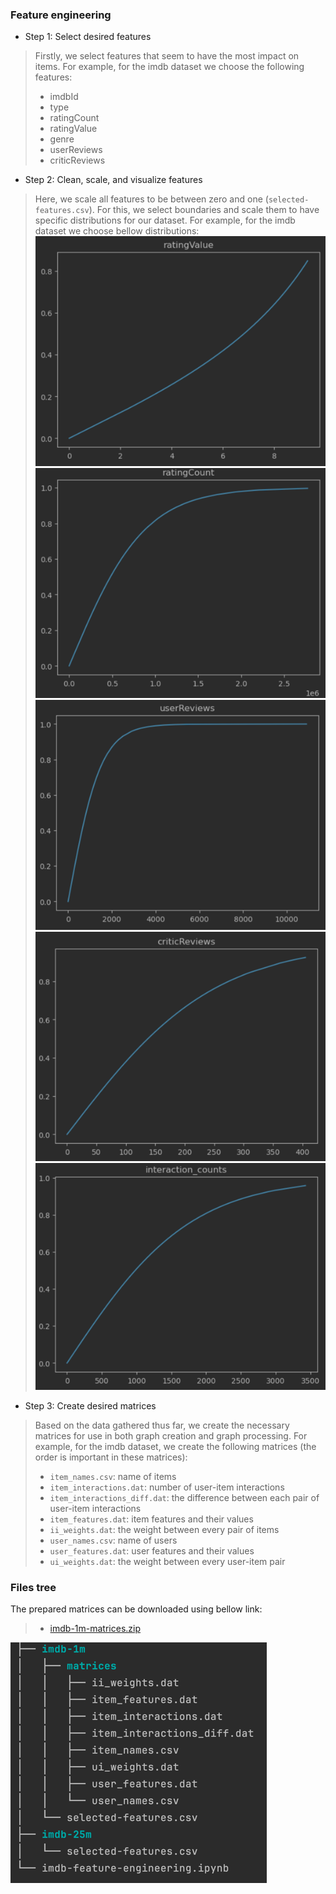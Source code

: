 ### Feature engineering

- Step 1: Select desired features
> Firstly, we select features that seem to have the most impact on items.
> For example, for the imdb dataset we choose the following features:
> - imdbId
> - type
> - ratingCount
> - ratingValue
> - genre
> - userReviews
> - criticReviews

- Step 2: Clean, scale, and visualize features
> Here, we scale all features to be between zero and one (`selected-features.csv`).
> For this, we select boundaries and scale them to have specific distributions for our dataset.
> For example, for the imdb dataset we choose bellow distributions:<br/>
![ratingValue](images/ratingValue.png)
![ratingCount](images/ratingCount.png)<br/>
![userReviews](images/userReviews.png)
![criticReviews](images/criticReviews.png)<br/>
![interaction_counts](images/interaction_counts.png)

- Step 3: Create desired matrices
> Based on the data gathered thus far, we create the necessary matrices for use in both graph creation and graph processing.
> For example, for the imdb dataset, we create the following matrices (the order is important in these matrices):
> - `item_names.csv`: name of items
> - `item_interactions.dat`: number of user-item interactions
> - `item_interactions_diff.dat`: the difference between each pair of user-item interactions
> - `item_features.dat`: item features and their values
> - `ii_weights.dat`: the weight between every pair of items
> - `user_names.csv`: name of users
> - `user_features.dat`: user features and their values
> - `ui_weights.dat`: the weight between every user-item pair

### Files tree
The prepared matrices can be downloaded using bellow link:

> - [imdb-1m-matrices.zip](https://drive.google.com/file/d/1lZZB9kfmB0oTFBjxugoFAEfBvnIG-vGM/view?usp=drive_link)

![tree](images/tree.png)
